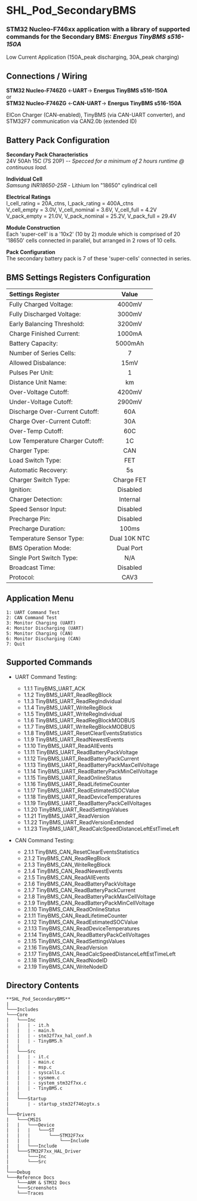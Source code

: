 # SHL_Pod_SecondaryBMS
### STM32 Nucleo-F746xx application with a library of supported commands for the Secondary BMS: *Energus TinyBMS s516-150A*

Low Current Application (150A_peak discharging, 30A_peak charging) 

## Connections / Wiring
**STM32 Nucleo-F746ZG**    <-**UART**->   **Energus TinyBMS s516-150A** \
							  or \
**STM32 Nucleo-F746ZG**   <-**CAN-UART**->  **Energus TinyBMS s516-150A**

ElCon Charger (CAN-enabled), TinyBMS (via CAN-UART converter), and STM32F7 communication via CAN2.0b (extended ID)

## Battery Pack Configuration
**Secondary Pack Characteristics** \
24V 50Ah 15C (7S 20P)  -- *Specced for a minimum of 2 hours runtime @ continuous load.*

**Individual Cell**  \
*Samsung INR18650-25R* - Lithium Ion "18650" cylindrical cell

**Electrical Ratings** \
I_cell_rating = 20A_ctns,   I_pack_rating = 400A_ctns \
V_cell_empty = 3.0V,   V_cell_nominal = 3.6V,   V_cell_full = 4.2V \
V_pack_empty = 21.0V,   V_pack_nominal = 25.2V,   V_pack_full = 29.4V

**Module Construction** \
Each 'super-cell' is a '10x2' (10 by 2) module which is comprised of 20 '18650' cells connected in parallel, but arranged in 2 rows of 10 cells.

**Pack Configuration** \
The secondary battery pack is 7 of these 'super-cells' connected in series.

## BMS Settings Registers Configuration
| Settings Register					|	Value		|
| :--- 								|	:----:		|
| Fully Charged Voltage: 			|4000mV			|
| Fully Discharged Voltage: 		|3000mV			|
| Early Balancing Threshold: 		|3200mV			|
| Charge Finished Current:			|1000mA			|
| Battery Capacity:					|5000mAh		|
| Number of Series Cells:			|7				|
| Allowed Disbalance:				|15mV			|
| Pulses Per Unit:					|1				|
| Distance Unit Name:				|km				|
| Over-Voltage Cutoff:				|4200mV			|
| Under-Voltage Cutoff:				|2900mV			|
| Discharge Over-Current Cutoff:	|60A			|
| Charge Over-Current Cutoff:		|30A			|
| Over-Temp Cutoff:					|60C			|
| Low Temperature Charger Cutoff:	|1C				|
| Charger Type:						|CAN			|
| Load Switch Type:					|FET			|
| Automatic Recovery:				|5s				|
| Charger Switch Type:				|Charge FET		|
| Ignition:							|Disabled		|
| Charger Detection:				|Internal		|
| Speed Sensor Input:				|Disabled		|
| Precharge Pin:					|Disabled		|
| Precharge Duration:				|100ms			|
| Temperature Sensor Type:			|Dual 10K NTC	|
| BMS Operation Mode:				|Dual Port		|
| Single Port Switch Type:			|N/A			|
| Broadcast Time:					|Disabled		|
| Protocol:							|CAV3			|

## Application Menu
    1: UART Command Test
    2: CAN Command Test
    3: Monitor Charging (UART)
    4: Monitor Discharging (UART)
    5: Monitor Charging (CAN)
    6: Monitor Discharging (CAN)
    7: Quit

## Supported Commands
- UART Command Testing:
	- 1.1.1 		TinyBMS_UART_ACK
	- 1.1.2 		TinyBMS_UART_ReadRegBlock
	- 1.1.3 		TinyBMS_UART_ReadRegIndividual
	- 1.1.4 		TinyBMS_UART_WriteRegBlock
	- 1.1.5 		TinyBMS_UART_WriteRegIndividual
	- 1.1.6 		TinyBMS_UART_ReadRegBlockMODBUS
	- 1.1.7 		TinyBMS_UART_WriteRegBlockMODBUS
	- 1.1.8 		TinyBMS_UART_ResetClearEventsStatistics
	- 1.1.9 		TinyBMS_UART_ReadNewestEvents
	- 1.1.10 		TinyBMS_UART_ReadAllEvents
	- 1.1.11 		TinyBMS_UART_ReadBatteryPackVoltage
	- 1.1.12 		TinyBMS_UART_ReadBatteryPackCurrent
	- 1.1.13 		TinyBMS_UART_ReadBatteryPackMaxCellVoltage
	- 1.1.14 		TinyBMS_UART_ReadBatteryPackMinCellVoltage
	- 1.1.15 		TinyBMS_UART_ReadOnlineStatus
	- 1.1.16 		TinyBMS_UART_ReadLifetimeCounter
	- 1.1.17 		TinyBMS_UART_ReadEstimatedSOCValue
	- 1.1.18 		TinyBMS_UART_ReadDeviceTemperatures
	- 1.1.19 		TinyBMS_UART_ReadBatteryPackCellVoltages
	- 1.1.20 		TinyBMS_UART_ReadSettingsValues
	- 1.1.21 		TinyBMS_UART_ReadVersion
	- 1.1.22 		TinyBMS_UART_ReadVersionExtended
	- 1.1.23 		TinyBMS_UART_ReadCalcSpeedDistanceLeftEstTimeLeft
 
- CAN Command Testing:
	- 2.1.1 		TinyBMS_CAN_ResetClearEventsStatistics
	- 2.1.2 		TinyBMS_CAN_ReadRegBlock
	- 2.1.3 		TinyBMS_CAN_WriteRegBlock
	- 2.1.4 		TinyBMS_CAN_ReadNewestEvents
	- 2.1.5 		TinyBMS_CAN_ReadAllEvents
	- 2.1.6 		TinyBMS_CAN_ReadBatteryPackVoltage
	- 2.1.7 		TinyBMS_CAN_ReadBatteryPackCurrent
	- 2.1.8 		TinyBMS_CAN_ReadBatteryPackMaxCellVoltage
	- 2.1.9 		TinyBMS_CAN_ReadBatteryPackMinCellVoltage
	- 2.1.10 		TinyBMS_CAN_ReadOnlineStatus
	- 2.1.11 		TinyBMS_CAN_ReadLifetimeCounter
	- 2.1.12 		TinyBMS_CAN_ReadEstimatedSOCValue
	- 2.1.13 		TinyBMS_CAN_ReadDeviceTemperatures
	- 2.1.14 		TinyBMS_CAN_ReadBatteryPackCellVoltages
	- 2.1.15 		TinyBMS_CAN_ReadSettingsValues
	- 2.1.16 		TinyBMS_CAN_ReadVersion
	- 2.1.17 		TinyBMS_CAN_ReadCalcSpeedDistanceLeftEstTimeLeft
	- 2.1.18 		TinyBMS_CAN_ReadNodeID
	- 2.1.19 		TinyBMS_CAN_WriteNodeID 

## Directory Contents
```
**SHL_Pod_SecondaryBMS**
|
└───Includes 
└───Core 
|   └───Inc 
|   |   | - it.h
|   |   | - main.h
|   |   | - stm32f7xx_hal_conf.h
|   |   | - TinyBMS.h
|   |
|   └───Src
|   |   | - it.c
|   |   | - main.c
|   |   | - msp.c
|   |   | - syscalls.c
|   |   | - sysmem.c
|   |   | - system_stm32f7xx.c
|   |   | - TinyBMS.c
|   |
|   └───Startup
|       | - startup_stm32f746zgtx.s
|
└───Drivers
|   └───CMSIS
|   |	└───Device
|   |	|   └───ST
|   |	|       └───STM32F7xx
|   |	|           └───Include
|   |	└───Include
|   └───STM32F7xx_HAL_Driver
|   	└───Inc
|   	└───Src
|
└───Debug 
└───Reference Docs
    └───ARM & STM32 Docs
    └───Screenshots
    └───Traces
```
